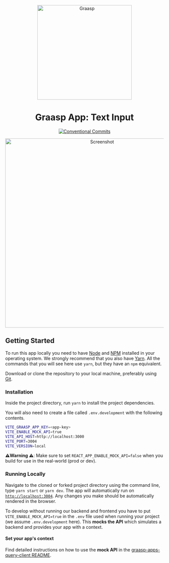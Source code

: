 <p align="center">
  <a href="https://graasp.eu/">
    <img alt="Graasp" src="https://avatars3.githubusercontent.com/u/43075056" width="300">
  </a>
</p>

<h1 align="center">Graasp App: Text Input</h1>

<p align="center">
  <a href="https://conventionalcommits.org">
    <img
      alt="Conventional Commits"
      src="https://img.shields.io/badge/Conventional%20Commits-1.0.0-yellow.svg"
    >
  </a>
</p>

<p align="center">
  <img
    alt="Screenshot"
    src="https://raw.githubusercontent.com/graasp/graasp-app-text-input/master/docs/assets/screenshot.png"
    width="600"
  >
</p>

## Getting Started

To run this app locally you need to have [Node](https://nodejs.org) and
[NPM](https://www.npmjs.com) installed in your operating system. We strongly recommend that you
also have [Yarn](https://yarnpkg.com/). All the commands that you will see here use `yarn`,
but they have an `npm` equivalent.

Download or clone the repository to your local machine, preferably using [Git](https://git-scm.com).

### Installation

Inside the project directory, run `yarn` to install the project dependencies.

You will also need to create a file called `.env.development` with the following contents.

```sh
VITE_GRAASP_APP_KEY=<app-key>
VITE_ENABLE_MOCK_API=true
VITE_API_HOST=http://localhost:3000
VITE_PORT=3004
VITE_VERSION=local
```

**⚠️Warning ⚠️**: Make sure to set `REACT_APP_ENABLE_MOCK_API=false` when you build for use in the real-world (prod or dev).

### Running Locally

Navigate to the cloned or forked project directory using the command line, type `yarn start` or `yarn dev`.
The app will automatically run on [`http://localhost:3004`](http://localhost:3004). Any changes you make should be automatically rendered in the browser.

To develop without running our backend and frontend you have to put `VITE_ENABLE_MOCK_API=true` in the `.env` file used when running your project (we assume `.env.development` here). This **mocks the API** which simulates a backend and provides your app with a context.

#### Set your app's context

Find detailed instructions on how to use the **mock API** in the [graasp-apps-query-client README](https://github.com/graasp/graasp-apps-query-client/blob/main/README.md).
